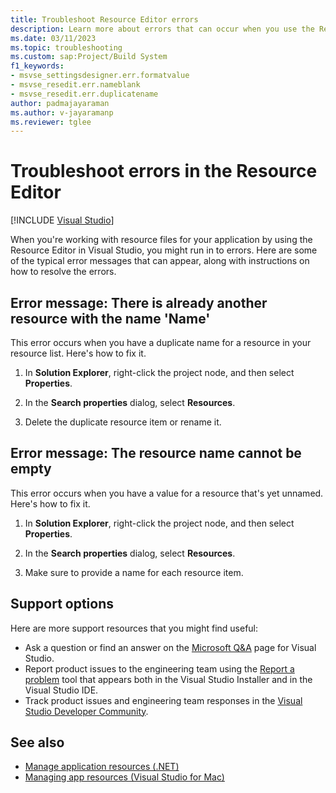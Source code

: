 ```yaml
---
title: Troubleshoot Resource Editor errors
description: Learn more about errors that can occur when you use the Resource Editor and how to resolve them.
ms.date: 03/11/2023
ms.topic: troubleshooting
ms.custom: sap:Project/Build System
f1_keywords:
- msvse_settingsdesigner.err.formatvalue
- msvse_resedit.err.nameblank
- msvse_resedit.err.duplicatename
author: padmajayaraman
ms.author: v-jayaramanp
ms.reviewer: tglee
---
```

# Troubleshoot errors in the Resource Editor

 [!INCLUDE [Visual Studio](~/includes/applies-to-version/vs-windows-only.md)]

When you're working with resource files for your application by using the Resource Editor in Visual Studio, you might run in to errors. Here are some of the typical error messages that can appear, along with instructions on how to resolve the errors.

## Error message: There is already another resource with the name 'Name'

This error occurs when you have a duplicate name for a resource in your resource list. Here's how to fix it.

1. In **Solution Explorer**, right-click the project node, and then select **Properties**.

1. In the **Search properties** dialog, select **Resources**.

1. Delete the duplicate resource item or rename it.

## Error message: The resource name cannot be empty

This error occurs when you have a value for a resource that's yet unnamed. Here's how to fix it.

1. In **Solution Explorer**, right-click the project node, and then select **Properties**.

1. In the **Search properties** dialog, select **Resources**.

1. Make sure to provide a name for each resource item.

## Support options

Here are more support resources that you might find useful:

- Ask a question or find an answer on the [Microsoft Q&A](/answers/tags/176/vs) page for Visual Studio.
- Report product issues to the engineering team using the [Report a problem](how-to-report-a-problem-with-visual-studio.md) tool that appears both in the Visual Studio Installer and in the Visual Studio IDE.
- Track product issues and engineering team responses in the [Visual Studio Developer Community](https://aka.ms/feedback/suggest?space=8).

## See also

- [Manage application resources (.NET)](managing-application-resources-dotnet.md)
- [Managing app resources (Visual Studio for Mac)](/visualstudio/mac/managing-app-resources)
